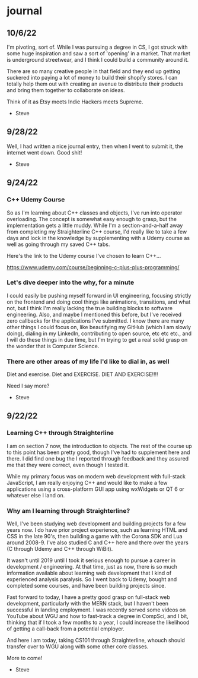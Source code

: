 # journal

## 10/6/22

I'm pivoting, sort of.  While I was pursuing a degree in CS, I got struck with some huge inspiration and saw a sort of 'opening' in a market.  That market is underground streetwear, and I think I could build a community around it.

There are so many creative people in that field and they end up getting suckered into paying a lot of money to build their shopify stores.  I can totally help them out with creating an avenue to distribute their products and bring them together to collaborate on ideas.

Think of it as Etsy meets Indie Hackers meets Supreme.

- Steve

## 9/28/22

Well, I had written a nice journal entry, then when I went to submit it, the internet went down.  Good shit!

- Steve

## 9/24/22

### C++ Udemy Course

So as I'm learning about C++ classes and objects, I've run into operator overloading.  The concept is somewhat easy enough to grasp, but the implementation gets a little muddy.  While I'm a section-and-a-half away from completing my Straighterline C++ course, I'd really like to take a few days and lock in the knowledge by supplementing with a Udemy course as well as going through my saved C++ tabs.

Here's the link to the Udemy course I've chosen to learn C++...

https://www.udemy.com/course/beginning-c-plus-plus-programming/

### Let's dive deeper into the why, for a minute

I could easily be pushing myself forward in UI engineering, focusing strictly on the frontend and doing cool things like animations, transitions, and what not, but I think I'm really lacking the true building blocks to software engineering.  Also, and maybe I mentioned this before, but I've received zero callbacks for the applications I've submitted.  I know there are many other things I could focus on, like beautifying my GitHub (which I am slowly doing), dialing in my LinkedIn, contributing to open source, etc etc etc., and I will do these things in due time, but I'm trying to get a real solid grasp on the wonder that is Computer Science.

### There are other areas of my life I'd like to dial in, as well

Diet and exercise.  Diet and EXERCISE.  DIET AND EXERCISE!!!!

Need I say more?

- Steve


## 9/22/22

### Learning C++ through Straighterline

I am on section 7 now, the introduction to objects.  The rest of the course up to this point has been pretty good, though I've had to supplement here and there.  I did find one bug the I reported through feedback and they assured me that they were correct, even though I tested it.

While my primary focus was on modern web development with full-stack JavaScript, I am really enjoying C++ and would like to make a few applications using a cross-platform GUI app using wxWidgets or QT 6 or whatever else I land on.

### Why am I learning through Straighterline?

Well, I've been studying web development and building projects for a few years now.  I do have prior project experience, such as learning HTML and CSS in the late 90's, then building a game with the Corona SDK and Lua around 2008-9.  I've also studied C and C++ here and there over the years (C through Udemy and C++ through WiBit).

It wasn't until 2019 until I took it serious enough to pursue a career in development / engineering.  At that time, just as now, there is so much information available about learning web development that I kind of experienced analysis paralysis.  So I went back to Udemy, bought and completed some courses, and have been building projects since.

Fast forward to today, I have a pretty good grasp on full-stack web development, particularly with the MERN stack, but I haven't been successful in landing employment.  I was recently served some videos on YouTube about WGU and how to fast-track a degree in CompSci, and I bit, thinking that if I took a few months to a year, I could increase the likelihood of getting a call-back from a potential employer.

And here I am today, taking CS101 through Straighterline, whouch should transfer over to WGU along with some other core classes.

More to come!

- Steve
